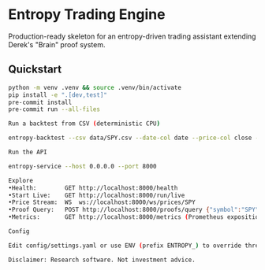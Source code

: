 # Entropy Trading Engine

Production-ready skeleton for an entropy-driven trading assistant extending Derek's "Brain" proof system.

## Quickstart
```bash
python -m venv .venv && source .venv/bin/activate
pip install -e ".[dev,test]"
pre-commit install
pre-commit run --all-files

Run a backtest from CSV (deterministic CPU)

entropy-backtest --csv data/SPY.csv --date-col date --price-col close --no-gpu --capital 100000

Run the API

entropy-service --host 0.0.0.0 --port 8000

Explore
•Health:        GET http://localhost:8000/health
•Start Live:    GET http://localhost:8000/run/live
•Price Stream:  WS  ws://localhost:8000/ws/prices/SPY
•Proof Query:   POST http://localhost:8000/proofs/query {"symbol":"SPY","entropy_range":[0.045,0.2]}
•Metrics:       GET http://localhost:8000/metrics (Prometheus exposition)

Config

Edit config/settings.yaml or use ENV (prefix ENTROPY_) to override thresholds, DB URL, symbols.

Disclaimer: Research software. Not investment advice.
